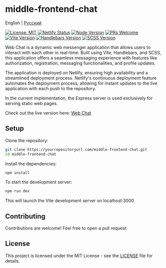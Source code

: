 # middle-frontend-chat

English | [Русский](README.ru.md)

[![License: MIT](https://img.shields.io/badge/License-MIT-yellow.svg)](LICENSE)
[![Netlify Status](https://api.netlify.com/api/v1/badges/23da39d8-8e18-44dc-a28a-154e72be931f/deploy-status)](https://app.netlify.com/sites/creamlaflare-messenger/deploys)
[![Node Version](https://img.shields.io/badge/node-%3E%3D12-brightgreen.svg)](https://nodejs.org/)
[![PRs Welcome](https://img.shields.io/badge/PRs-welcome-brightgreen.svg)](http://makeapullrequest.com)
[![Vite Version](https://img.shields.io/badge/Vite-2.5.0-brightgreen)](https://vitejs.dev/)
[![Handlebars Version](https://img.shields.io/badge/Handlebars-4.7.7-brightgreen)](https://handlebarsjs.com/)
[![SCSS Version](https://img.shields.io/badge/SCSS-1.35.1-brightgreen)](https://sass-lang.com/)

Web Chat is a dynamic web messenger application that allows users to interact with each other in real-time. Built using Vite, Handlebars, and SCSS, this application offers a seamless messaging experience with features like authorization, registration, messaging functionalities, and profile updates.

The application is deployed on Netlify, ensuring high availability and a streamlined deployment process. Netlify's continuous deployment feature automates the deployment process, allowing for instant updates to the live application with each push to the repository.

In the current implementation, the Express server is used exclusively for serving static web pages.

Check out the live version here: [Web Chat](https://creamlaflare-messenger.netlify.app)

## Setup

Clone the repository:

```bash
git clone https://yourrepositoryurl.com/middle-frontend-chat.git
cd middle-frontend-chat
```
Install the dependencies:
```bash
npm install
```
To start the development server:
```bash
npm run dev
```
This will launch the Vite development server on localhost:3000. 

## Contributing
Contributions are welcome! Feel free to open a pull request.

## License
This project is licensed under the MIT License - see the [LICENSE](LICENSE) file for details.